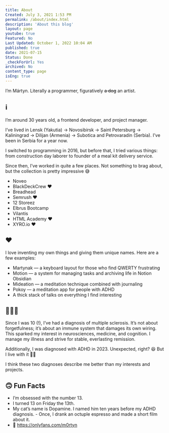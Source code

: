 ```yaml
---
title: About
Created: July 3, 2021 1:53 PM
permalink: /about/index.html
description: 'About this blog'
layout: page
youtube: true
Featured: No
Last Updated: October 1, 2022 10:04 AM
published: true
date: 2021-07-15
Status: Done
_checkForUrl: Yes
archived: No
content_type: page
isEng: true
---
```


I’m Mártyn. Literally a programmer, figuratively ~~a dog~~ an artist.

<!-- [ℹ️ About Me](#)
[❤️ What I Love](#)
[💢 What I Hate](#)
[🙂 Fun Facts](#)
[📜 My Posts](#) -->

## ℹ️ 

I’m around 30 years old, a frontend developer, and project manager.

I’ve lived in Lensk (Yakutia) → Novosibirsk → Saint Petersburg → Kaliningrad → Dilijan (Armenia) → Subotica and Petrovaradin (Serbia). I’ve been in Serbia for a year now.

I switched to programming in 2016, but before that, I tried various things: from construction day laborer to founder of a meal kit delivery service.

Since then, I’ve worked in quite a few places. Not something to brag about, but the collection is pretty impressive 😅
- Noveo
- BlackDeckCrew ❤️
- Breadhead
- Semrush ❤️
- 12 Storeez
- Elbrus Bootcamp
- Vilantis
- HTML Academy ❤️
- XYRO.io ❤️

## ❤️

I love inventing my own things and giving them unique names. Here are a few examples:
- Martynak — a keyboard layout for those who find QWERTY frustrating
- Motion — a system for managing tasks and archiving life in Notion Obsidian
- Mideation — a meditation technique combined with journaling
- Pokoy — a meditation app for people with ADHD
- A thick stack of talks on everything I find interesting

## 💢💢💢

Since I was 10 (!), I’ve had a diagnosis of multiple sclerosis. It’s not about forgetfulness; it’s about an immune system that damages its own wiring. This sparked my interest in neurosciences, medicine, and cognition. I manage my illness and strive for stable, everlasting remission.

Additionally, I was diagnosed with ADHD in 2023. Unexpected, right? 😆 But I live with it 🤷‍♂️

I think these two diagnoses describe me better than my interests and projects.

## 🙃 Fun Facts 

- I’m obsessed with the number 13. 
- I turned 13 on Friday the 13th. 
- My cat’s name is Dopamine. I named him ten years before my ADHD diagnosis. - Once, I drank an octuple espresso and made a short film about it. 
- 🤫 https://onlyfans.com/m0rtyn